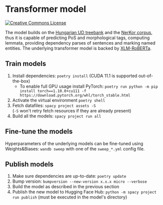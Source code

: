# Transformer model


<a rel="license" href="https://creativecommons.org/licenses/by-sa/4.0/"><img alt="Creative Commons License" style="border-width:0" src="https://i.creativecommons.org/l/by-nc-sa/4.0/88x31.png" /></a>



The model builds on the [Hungarian UD treebank](https://github.com/UniversalDependencies/UD_Hungarian-Szeged) and the [NerKor corpus](https://github.com/UniversalDependencies/UD_Hungarian-Szeged), thus it is capable of predicting PoS and morphological tags, computing lemmata, providing dependency parses of sentences and marking named entities. The underlying transformer model is backed by [XLM-RoBERTa](https://huggingface.co/xlm-roberta-large).

## Train models

1. Install dependencies: `poetry install` (CUDA 11.1 is supported out-of-the-box)
    - To enable full GPU usage install PyTorch: `poetry run python -m pip install torch==1.10.0+cu111 -f https://download.pytorch.org/whl/torch_stable.html`
2. Activate the virtual environment `poetry shell`
3. Fetch datafiles: `spacy project assets -S` <br/>
   (`-S` won't retry fetch resources if they are already present)
4. Build all the models: `spacy project run all`

## Fine-tune the models

Hyperparameters of the underlying models can be fine-tuned using Weights&Biases: `wandb sweep` with one of the `sweep_*.yml` config file.

## Publish models

1. Make sure dependencies are up-to-date: `poetry update`
2. Bump version: `bumpversion --new-version x.x.x micro --verbose`
3. Build the model as described in the previous section
4. Publish the new model to Hugging Face Hub: `python -m spacy project run publish` (must be executed in the model's directory)

